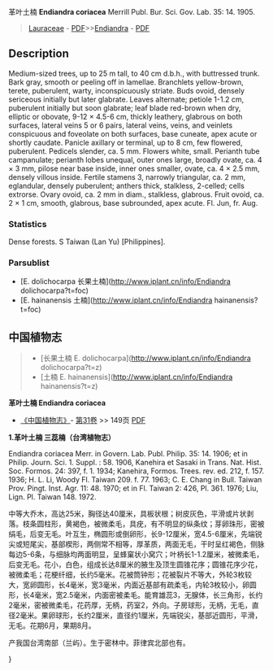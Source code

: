革叶土楠 **Endiandra coriacea** Merrill Publ. Bur. Sci. Gov. Lab. 35: 14. 1905.

> [Lauraceae](http://www.iplant.cn/info/Lauraceae?t=foc) - [PDF](http://www.iplant.cn/foc/pdf/Lauraceae.pdf)>>[Endiandra](http://www.iplant.cn/info/Endiandra?t=foc) - [PDF](http://www.iplant.cn/foc/pdf/Endiandra.pdf)

## Description

Medium-sized trees, up to 25 m tall, to 40 cm d.b.h., with buttressed trunk. Bark gray, smooth or peeling off in lamellae. Branchlets yellow-brown, terete, puberulent, warty, inconspicuously striate. Buds ovoid, densely sericeous initially but later glabrate. Leaves alternate; petiole 1-1.2 cm, puberulent initially but soon glabrate; leaf blade red-brown when dry, elliptic or obovate, 9-12 × 4.5-6 cm, thickly leathery, glabrous on both surfaces, lateral veins 5 or 6 pairs, lateral veins, veins, and veinlets conspicuous and foveolate on both surfaces, base cuneate, apex acute or shortly caudate. Panicle axillary or terminal, up to 8 cm, few flowered, puberulent. Pedicels slender, ca. 5 mm. Flowers white, small. Perianth tube campanulate; perianth lobes unequal, outer ones large, broadly ovate, ca. 4 × 3 mm, pilose near base inside, inner ones smaller, ovate, ca. 4 × 2.5 mm, densely villous inside. Fertile stamens 3, narrowly triangular, ca. 2 mm, eglandular, densely puberulent; anthers thick, stalkless, 2-celled; cells extrorse. Ovary ovoid, ca. 2 mm in diam., stalkless, glabrous. Fruit ovoid, ca. 2 × 1 cm, smooth, glabrous, base subrounded, apex acute. Fl. Jun, fr. Aug.

### Statistics
Dense forests. S Taiwan (Lan Yu) [Philippines].

### Parsublist

* [E.  dolichocarpa  长果土楠](http://www.iplant.cn/info/Endiandra dolichocarpa?t=foc)
* [E.  hainanensis  土楠](http://www.iplant.cn/info/Endiandra hainanensis?t=foc)

## 中国植物志

> * [长果土楠  E.  dolichocarpa](http://www.iplant.cn/info/Endiandra dolichocarpa?t=z)
> * [土楠  E.  hainanensis](http://www.iplant.cn/info/Endiandra hainanensis?t=z)

**革叶土楠 Endiandra coriacea**

* [《中国植物志》](http://www.iplant.cn/frps)- [第31卷](http://www.iplant.cn/frps/vol/31) >> 149页 [PDF](http://www.iplant.cn/frps/pdf/31/149.PDF)

**1.革叶土楠 三蕊楠（台湾植物志）**

Endiandra coriacea Merr. in Govern. Lab. Publ. Philip. 35: 14. 1906; et in Philip. Journ. Sci. 1. Suppl. : 58. 1906, Kanehira et Sasaki in Trans. Nat. Hist. Soc. Formos. 24: 397, f. 1. 1934; Kanehira, Formos. Trees. rev. ed. 212, f. 157. 1936; H. L. Li, Woody Fl. Taiwan 209. f. 77. 1963; C. E. Chang in Bull. Taiwan Prov. Pingt. Inst. Agr. 11: 48. 1970; et in Fl. Taiwan 2: 426, Pl. 361. 1976; Liu, Lign. Pl. Taiwan 148. 1972.

中等大乔木，高达25米，胸径达40厘米，具板状根；树皮灰色，平滑或片状剥落。枝条圆柱形，黄褐色，被微柔毛，具疣，有不明显的纵条纹；芽卵珠形，密被绢毛，后变无毛。叶互生，椭圆形或倒卵形，长9-12厘米，宽4.5-6厘米，先端锐尖或短尾尖，基部楔形，两侧常不相等，厚革质，两面无毛，干时呈红褐色，侧脉每边5-6条，与细脉均两面明显，呈蜂窠状小窝穴；叶柄长1-1.2厘米，被微柔毛，后变无毛。花小，白色，组成长达8厘米的腋生及顶生圆锥花序；圆锥花序少花，被微柔毛；花梗纤细，长约5毫米。花被筒钟形；花被裂片不等大，外轮3枚较大，宽卵圆形，长4毫米，宽3毫米，内面近基部有疏柔毛，内轮3枚较小，卵圆形，长4毫米，宽2.5毫米，内面密被柔毛。能育雄蕊3，无腺体，长三角形，长约2毫米，密被微柔毛，花药厚，无柄，药室2，外向。子房球形，无柄，无毛，直径2毫米。果卵球形，长约2厘米，直径约1厘米，先端锐尖，基部近圆形，平滑，无毛。花期6月，果期8月。

产我国台湾南部（兰屿）。生于密林中。菲律宾北部也有。

}
